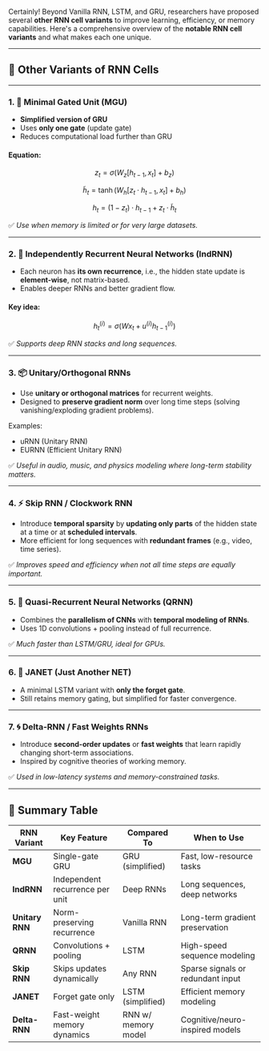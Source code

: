 Certainly! Beyond Vanilla RNN, LSTM, and GRU, researchers have proposed several **other RNN cell variants** to improve learning, efficiency, or memory capabilities. Here's a comprehensive overview of the **notable RNN cell variants** and what makes each one unique.

---

## 🔬 **Other Variants of RNN Cells**

---

### 1. 🧠 **Minimal Gated Unit (MGU)**

* **Simplified version of GRU**
* Uses **only one gate** (update gate)
* Reduces computational load further than GRU

#### Equation:

$$
z_t = \sigma(W_z [h_{t-1}, x_t] + b_z)
$$

$$
\tilde{h}_t = \tanh(W_h [z_t \cdot h_{t-1}, x_t] + b_h)
$$

$$
h_t = (1 - z_t) \cdot h_{t-1} + z_t \cdot \tilde{h}_t
$$

✅ *Use when memory is limited or for very large datasets.*

---

### 2. 🔄 **Independently Recurrent Neural Networks (IndRNN)**

* Each neuron has **its own recurrence**, i.e., the hidden state update is **element-wise**, not matrix-based.
* Enables deeper RNNs and better gradient flow.

#### Key idea:

$$
h_t^{(i)} = \sigma(W x_t + u^{(i)} h_{t-1}^{(i)})
$$

✅ *Supports deep RNN stacks and long sequences.*

---

### 3. 📦 **Unitary/Orthogonal RNNs**

* Use **unitary or orthogonal matrices** for recurrent weights.
* Designed to **preserve gradient norm** over long time steps (solving vanishing/exploding gradient problems).

Examples:

* uRNN (Unitary RNN)
* EURNN (Efficient Unitary RNN)

✅ *Useful in audio, music, and physics modeling where long-term stability matters.*

---

### 4. ⚡ **Skip RNN / Clockwork RNN**

* Introduce **temporal sparsity** by **updating only parts** of the hidden state at a time or at **scheduled intervals**.
* More efficient for long sequences with **redundant frames** (e.g., video, time series).

✅ *Improves speed and efficiency when not all time steps are equally important.*

---

### 5. 🧬 **Quasi-Recurrent Neural Networks (QRNN)**

* Combines the **parallelism of CNNs** with **temporal modeling of RNNs**.
* Uses 1D convolutions + pooling instead of full recurrence.

✅ *Much faster than LSTM/GRU, ideal for GPUs.*

---

### 6. 🧠 **JANET (Just Another NET)**

* A minimal LSTM variant with **only the forget gate**.
* Still retains memory gating, but simplified for faster convergence.

---

### 7. 🌀 **Delta-RNN / Fast Weights RNNs**

* Introduce **second-order updates** or **fast weights** that learn rapidly changing short-term associations.
* Inspired by cognitive theories of working memory.

✅ *Used in low-latency systems and memory-constrained tasks.*

---

## 🧾 Summary Table

| RNN Variant     | Key Feature                     | Compared To         | When to Use                       |
| --------------- | ------------------------------- | ------------------- | --------------------------------- |
| **MGU**         | Single-gate GRU                 | GRU (simplified)    | Fast, low-resource tasks          |
| **IndRNN**      | Independent recurrence per unit | Deep RNNs           | Long sequences, deep networks     |
| **Unitary RNN** | Norm-preserving recurrence      | Vanilla RNN         | Long-term gradient preservation   |
| **QRNN**        | Convolutions + pooling          | LSTM                | High-speed sequence modeling      |
| **Skip RNN**    | Skips updates dynamically       | Any RNN             | Sparse signals or redundant input |
| **JANET**       | Forget gate only                | LSTM (simplified)   | Efficient memory modeling         |
| **Delta-RNN**   | Fast-weight memory dynamics     | RNN w/ memory model | Cognitive/neuro-inspired models   |
